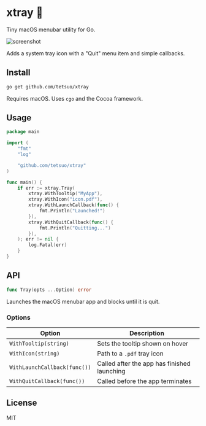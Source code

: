 # xtray 🧃

Tiny macOS menubar utility for Go.

![screenshot](http://i.imgur.com/gVCZMN7.png)

Adds a system tray icon with a "Quit" menu item and simple callbacks.

## Install

```bash
go get github.com/tetsuo/xtray
```

Requires macOS. Uses `cgo` and the Cocoa framework.

## Usage

```go
package main

import (
	"fmt"
	"log"

	"github.com/tetsuo/xtray"
)

func main() {
	if err := xtray.Tray(
		xtray.WithTooltip("MyApp"),
		xtray.WithIcon("icon.pdf"),
		xtray.WithLaunchCallback(func() {
			fmt.Println("Launched!")
		}),
		xtray.WithQuitCallback(func() {
			fmt.Println("Quitting...")
		}),
	); err != nil {
		log.Fatal(err)
	}
}
```

## API

```go
func Tray(opts ...Option) error
```

Launches the macOS menubar app and blocks until it is quit.

### Options

| Option                       | Description                                 |
| ---------------------------- | ------------------------------------------- |
| `WithTooltip(string)`        | Sets the tooltip shown on hover             |
| `WithIcon(string)`           | Path to a `.pdf` tray icon                  |
| `WithLaunchCallback(func())` | Called after the app has finished launching |
| `WithQuitCallback(func())`   | Called before the app terminates            |

## License

MIT
